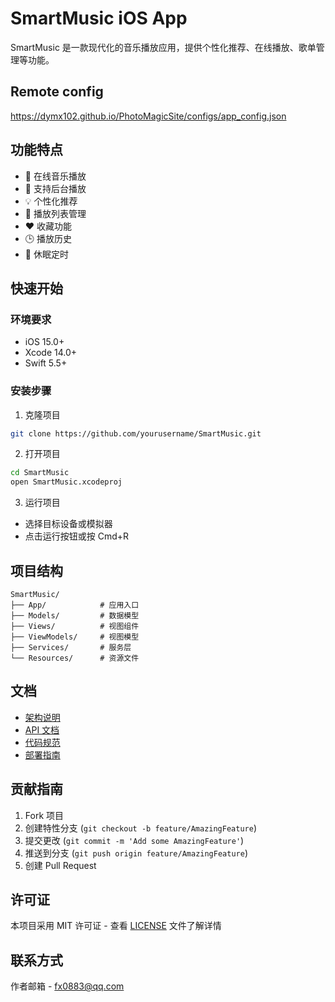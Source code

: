 # SmartMusic iOS App

SmartMusic 是一款现代化的音乐播放应用，提供个性化推荐、在线播放、歌单管理等功能。
## Remote config
https://dymx102.github.io/PhotoMagicSite/configs/app_config.json

## 功能特点

- 🎵 在线音乐播放
- 📱 支持后台播放
- 💡 个性化推荐
- 📝 播放列表管理
- ❤️ 收藏功能
- 🕒 播放历史
- 🌙 休眠定时

## 快速开始

### 环境要求

- iOS 15.0+
- Xcode 14.0+
- Swift 5.5+

### 安装步骤

1. 克隆项目
```bash
git clone https://github.com/yourusername/SmartMusic.git
```

2. 打开项目
```bash
cd SmartMusic
open SmartMusic.xcodeproj
```

3. 运行项目
- 选择目标设备或模拟器
- 点击运行按钮或按 Cmd+R

## 项目结构

```
SmartMusic/
├── App/            # 应用入口
├── Models/         # 数据模型
├── Views/          # 视图组件
├── ViewModels/     # 视图模型
├── Services/       # 服务层
└── Resources/      # 资源文件
```

## 文档

- [架构说明](docs/Architecture.md)
- [API 文档](docs/API.md)
- [代码规范](docs/CodeStyle.md)
- [部署指南](docs/Deployment.md)

## 贡献指南

1. Fork 项目
2. 创建特性分支 (`git checkout -b feature/AmazingFeature`)
3. 提交更改 (`git commit -m 'Add some AmazingFeature'`)
4. 推送到分支 (`git push origin feature/AmazingFeature`)
5. 创建 Pull Request

## 许可证

本项目采用 MIT 许可证 - 查看 [LICENSE](LICENSE) 文件了解详情

## 联系方式

作者邮箱 - fx0883@qq.com
